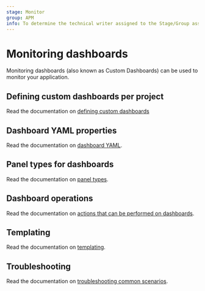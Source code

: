 ```yaml
---
stage: Monitor
group: APM
info: To determine the technical writer assigned to the Stage/Group associated with this page, see https://about.gitlab.com/handbook/engineering/ux/technical-writing/#designated-technical-writers
---
```


# Monitoring dashboards

Monitoring dashboards (also known as Custom Dashboards) can be used to monitor
your application.

## Defining custom dashboards per project

Read the documentation on [defining custom dashboards](defining_custom_dashboards.md)

## Dashboard YAML properties

Read the documentation on [dashboard YAML](dashboard_yaml.md).

## Panel types for dashboards

Read the documentation on [panel types](panel_types.md).

## Dashboard operations

Read the documentation on [actions that can be performed on dashboards](dashboard_actions.md).

## Templating

Read the documentation on [templating](templating.md).

## Troubleshooting

Read the documentation on [troubleshooting common scenarios](troubleshooting.md).
